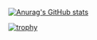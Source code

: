 [![Anurag's GitHub stats](https://github-readme-stats.vercel.app/api?username=antonymarion)](https://github.com/anuraghazra/github-readme-stats)

[![trophy](https://github-profile-trophy.vercel.app/?username=antonymarion)](https://github.com/antonymarion/github-profile-trophy)
